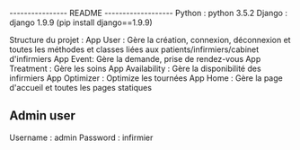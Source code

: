 ---------------- README  -------------------
Python : python 3.5.2
Django : django 1.9.9 (pip install django==1.9.9)

Structure du projet : 
App User : Gère la création, connexion, déconnexion et toutes les méthodes et classes liées aux patients/infirmiers/cabinet d'infirmiers
App Event: Gère la demande, prise de rendez-vous
App Treatment : Gère les soins
App Availability : Gère la disponibilité des infirmiers
App Optimizer : Optimize les tournées
App Home : Gère la page d'accueil et toutes les pages statiques

## Admin user
Username : admin
Password : infirmier